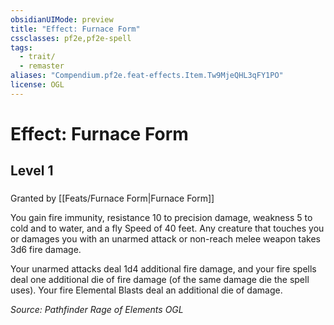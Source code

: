 ```yaml
---
obsidianUIMode: preview
title: "Effect: Furnace Form"
cssclasses: pf2e,pf2e-spell
tags:
  - trait/
  - remaster
aliases: "Compendium.pf2e.feat-effects.Item.Tw9MjeQHL3qFY1PO"
license: OGL
---
```

# Effect: Furnace Form
## Level 1
### 






Granted by [[Feats/Furnace Form|Furnace Form]]

You gain fire immunity, resistance 10 to precision damage, weakness 5 to cold and to water, and a fly Speed of 40 feet. Any creature that touches you or damages you with an unarmed attack or non-reach melee weapon takes 3d6 fire damage.

Your unarmed attacks deal 1d4 additional fire damage, and your fire spells deal one additional die of fire damage (of the same damage die the spell uses). Your fire Elemental Blasts deal an additional die of damage.

*Source: Pathfinder Rage of Elements*
*OGL*